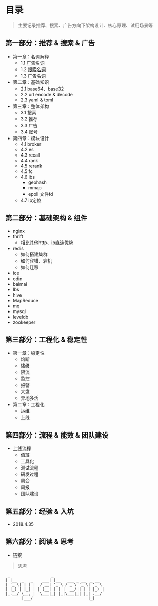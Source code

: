 # 目录
> 主要记录推荐、搜索、广告方向下架构设计、核心原理、试用场景等

## 第一部分：推荐 & 搜索 & 广告
  - 第一章：名词解释
    - 1.1 [广告名词](docs/1.1.md)
    - 1.2 [搜索名词](docs/1.2.md)
    - 1.3 [广告名词](docs/1.3.md)
  - 第二章：基础知识
    - 2.1 base64、base32
    - 2.2 url encode & decode
    - 2.3 yaml & toml 
  - 第三章：整体架构
    - 3.1 搜索
    - 3.2 推荐
    - 3.3 广告
    - 3.4 账号
  - 第四章：模块设计
    - 4.1 broker
    - 4.2 es
    - 4.3 recall
    - 4.4 rank
    - 4.5 rerank
    - 4.5 fc
    - 4.6 lbs
      - geohash
      - mmap
      - epoll 文件fd
    - 4.7 ip定位
    
## 第二部分：基础架构 & 组件
  - nginx
  - thrift
    - 相比其他http、ip直连优势
  - redis
    - 如何搭建集群
    - 如何容错、宕机
    - 如何迁移
  - ice
  - odin
  - baimai
  - lbs
  - hive
  - MapReduce
  - mq 
  - mysql
  - leveldb
  - zookeeper
  
## 第三部分：工程化 & 稳定性
  - 第一章：稳定性
    - 熔断
    - 降级
    - 限流
    - 监控
    - 报警
    - 大盘
    - 异地多活
  - 第二章：工程化
    - 运维
    - 上线
    
## 第四部分：流程 & 能效 & 团队建设
  - 上线流程
    - 值班
    - 工具化
    - 测试流程
    - 研发过程
    - 周会
    - 周报
    - 团队建设
  
## 第五部分：经验 & 入坑
  - 2018.4.35

## 第六部分：阅读 & 思考
  - 链接
  > 思考

```
 _                  _                      
| |__  _   _    ___| |__   ___ _ __  _ __  
| '_ \| | | |  / __| '_ \ / _ \ '_ \| '_ \ 
| |_) | |_| | | (__| | | |  __/ | | | |_) |
|_.__/ \__, |  \___|_| |_|\___|_| |_| .__/ 
       |___/                        |_|    
```

